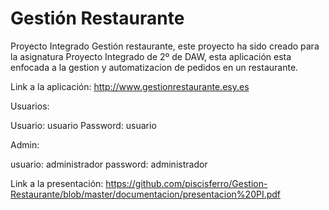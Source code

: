 # Gestión Restaurante 
Proyecto Integrado Gestión restaurante, este proyecto ha sido creado para la asignatura Proyecto Integrado de 2º de DAW, esta aplicación esta enfocada a la gestion y automatizacion de pedidos en un restaurante. 

Link a la aplicación:
http://www.gestionrestaurante.esy.es

Usuarios: 
  
Usuario: usuario 
Password: usuario
  
Admin:  
  
usuario: administrador
password: administrador


Link a la presentación:
https://github.com/piscisferro/Gestion-Restaurante/blob/master/documentacion/presentacion%20PI.pdf
